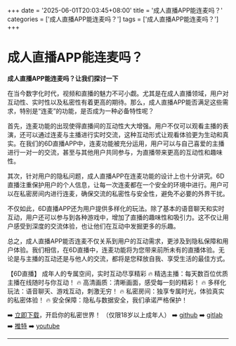 +++
date = '2025-06-01T20:03:45+08:00'
title = '成人直播APP能连麦吗？'
categories = ['成人直播APP能连麦吗？']
tags = ['成人直播APP能连麦吗？']
+++

# 成人直播APP能连麦吗？

**成人直播APP能连麦吗？让我们探讨一下**

在当今数字化时代，视频和直播的魅力不可小觑。尤其是在成人直播领域，用户对互动性、实时性以及私密性有着更高的期待。那么，成人直播APP能否满足这些需求，特别是“连麦”的功能，是否成为一种必备特性呢？

首先，连麦功能的出现使得直播间的互动性大大增强。用户不仅可以观看主播的表演，还可以通过连麦与主播进行实时交流，这种互动形式让观看体验更为生动和真实。在我们的6D直播APP中，连麦功能被充分运用，用户可以与自己喜爱的主播进行一对一的交流，甚至与其他用户共同参与，为直播带来更高的互动性和趣味性。

其次，针对用户的隐私问题，成人直播APP在连麦功能的设计上也十分讲究。6D直播注重保护用户的个人信息，让每一次连麦都在一个安全的环境中进行。用户可以在私密房间内进行连麦，确保交流的私密性与安全性，避免不必要的外界干扰。

不仅如此，6D直播APP还为用户提供多样化的玩法。除了基本的语音聊天和实时互动，用户还可以参与到各种游戏中，增加了直播的趣味性和吸引力。这不仅让用户感受到深度的交流体验，也让他们在互动中发掘更多的乐趣。

总之，成人直播APP能否连麦不仅关系到用户的互动需求，更涉及到隐私保障和用户体验。我们相信，在6D直播中，连麦功能将为您带来前所未有的直播体验。无论是与主播的互动还是与他人的交流，都将是您释放自我、享受生活的最佳方式。

【6D直播】
成年人的专属空间，实时互动尽享精彩
🔥 精选主播：每天数百位优质主播在线随时与你互动！
🔥 高清画质：清晰画面，感受每一刻的精彩！
🔥 多样化玩法：语音聊天、游戏互动，刺激无穷！
🔥 私密房间：独享专属时光，体验真实的私密体验！
🔥 安全保障：隐私与数据安全，我们承诺严格保护！

➡️ [立即下载](https://down123.s3.ap-east-1.amazonaws.com/down/down.html?channelCode=blog)，开启你的私密世界！
（仅限18岁以上成年人）
➡️ [github](https://aldult-live.github.io/)
➡️ [gitlab](https://seo-09598d.gitlab.io/)
➡️ [推特](https://x.com/wegame33)
➡️ [youtube](https://www.youtube.com/@6Dlive)

---

